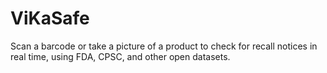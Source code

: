 # ViKaSafe

Scan a barcode or take a picture of a product to check for recall notices in real time, using FDA, CPSC, and other open datasets.
